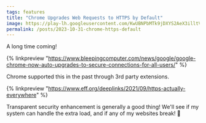 ```yaml
---
tags: features
title: "Chrome Upgrades Web Requests to HTTPS by Default"
image: https://play-lh.googleusercontent.com/KwUBNPbMTk9jDXYS2AeX3illtVRTkrKVh5xR1Mg4WHd0CG2tV4mrh1z3kXi5z_warlk=w600-h300-pc0xffffff-pd
permalink: /posts/2023-10-31-chrome-https-default
---
```


A long time coming!

{% linkpreview "https://www.bleepingcomputer.com/news/google/google-chrome-now-auto-upgrades-to-secure-connections-for-all-users/" %}

Chrome supported this in the past through 3rd party extensions.

{% linkpreview "https://www.eff.org/deeplinks/2021/09/https-actually-everywhere" %}

Transparent security enhancement is generally a good thing! We'll see if my system can handle the extra load, and if any of my websites break! 🤬

